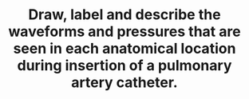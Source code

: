 ---
title: "Draw, label and describe the waveforms and pressures that are seen in each anatomical location during insertion of a pulmonary artery catheter."
entityType: SAQ
exam: PEX
college: ANZCA
year: 2025
sitting: A
question: 04
---